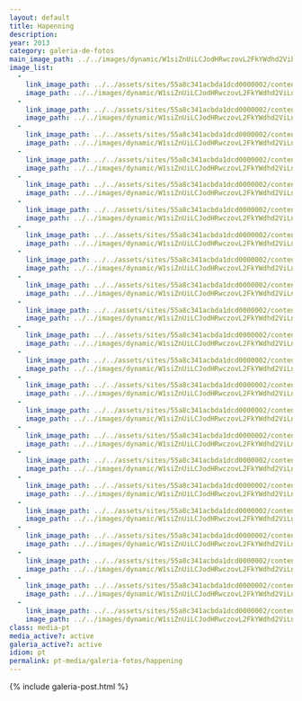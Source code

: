 ```yaml
---
layout: default
title: Hapenning
description: 
year: 2013
category: galeria-de-fotos
main_image_path: ../../images/dynamic/W1siZnUiLCJodHRwczovL2FkYWdhd2ViLnMzLmFtYXpvbmF/img_058915de.jpg?sha=eae5eafa446214a2
image_list: 
  - 
    link_image_path: ../../assets/sites/55a8c341acbda1dcd0000002/content_entry55a8c390acbda18686000013/55a8c443acbda113c400014e/files/img_058982a7.jpg?1450721218
    image_path: ../../images/dynamic/W1siZnUiLCJodHRwczovL2FkYWdhd2ViLnMzLmFtYXpvbmF/img_058915de.jpg?sha=eae5eafa446214a2
  - 
    link_image_path: ../../assets/sites/55a8c341acbda1dcd0000002/content_entry55a8c390acbda18686000013/55a8c460acbda10ba7000154/files/img_05948d6a.jpg?1450721225
    image_path: ../../images/dynamic/W1siZnUiLCJodHRwczovL2FkYWdhd2ViLnMzLmFtYXpvbmF/img_0594aa6b.jpg?sha=54df7769adb20a7c
  - 
    link_image_path: ../../assets/sites/55a8c341acbda1dcd0000002/content_entry55a8c390acbda18686000013/55a8c44eacbda10e23000151/files/img_0598a521.jpg?1450721221
    image_path: ../../images/dynamic/W1siZnUiLCJodHRwczovL2FkYWdhd2ViLnMzLmFtYXpvbmF/img_05988861.jpg?sha=cb4154b228c9396f
  - 
    link_image_path: ../../assets/sites/55a8c341acbda1dcd0000002/content_entry55a8c390acbda18686000013/55a8c465acbda133e1000155/files/img_0606e7d8.jpg?1450721227
    image_path: ../../images/dynamic/W1siZnUiLCJodHRwczovL2FkYWdhd2ViLnMzLmFtYXpvbmF/img_06066d8e.jpg?sha=620ec7b39e7639ed
  - 
    link_image_path: ../../assets/sites/55a8c341acbda1dcd0000002/content_entry55a8c390acbda18686000013/55a8c401acbda13901000141/files/img_06304e25.jpg?1450721214
    image_path: ../../images/dynamic/W1siZnUiLCJodHRwczovL2FkYWdhd2ViLnMzLmFtYXpvbmF/img_0630745a.jpg?sha=cd23397df4848133
  - 
    link_image_path: ../../assets/sites/55a8c341acbda1dcd0000002/content_entry55a8c390acbda18686000013/55a8c42facbda170ed00014a/files/img_0642cb4f.jpg?1450721216
    image_path: ../../images/dynamic/W1siZnUiLCJodHRwczovL2FkYWdhd2ViLnMzLmFtYXpvbmF/img_0642bc3e.jpg?sha=b3bcee009d8c77ac
  - 
    link_image_path: ../../assets/sites/55a8c341acbda1dcd0000002/content_entry55a8c390acbda18686000013/55a8c428acbda104d3000149/files/img_06406b27.jpg?1450721215
    image_path: ../../images/dynamic/W1siZnUiLCJodHRwczovL2FkYWdhd2ViLnMzLmFtYXpvbmF/img_0640268a.jpg?sha=0dcbf5714a7bada9
  - 
    link_image_path: ../../assets/sites/55a8c341acbda1dcd0000002/content_entry55a8c390acbda18686000013/55a8c433acbda1e36800014b/files/img_0650cb4f.jpg?1450721216
    image_path: ../../images/dynamic/W1siZnUiLCJodHRwczovL2FkYWdhd2ViLnMzLmFtYXpvbmF/img_06504b23.jpg?sha=e169febe0a8887cd
  - 
    link_image_path: ../../assets/sites/55a8c341acbda1dcd0000002/content_entry55a8c390acbda18686000013/55a8c45bacbda1ebc2000153/files/img_065813cd.jpg?1450721224
    image_path: ../../images/dynamic/W1siZnUiLCJodHRwczovL2FkYWdhd2ViLnMzLmFtYXpvbmF/img_0658eb34.jpg?sha=54ed60341a65463e
  - 
    link_image_path: ../../assets/sites/55a8c341acbda1dcd0000002/content_entry55a8c390acbda18686000013/55a8c417acbda1c2d6000146/files/img_06646b27.jpg?1450721215
    image_path: ../../images/dynamic/W1siZnUiLCJodHRwczovL2FkYWdhd2ViLnMzLmFtYXpvbmF/img_066415dc.jpg?sha=7f8dc68aa7b57453
  - 
    link_image_path: ../../assets/sites/55a8c341acbda1dcd0000002/content_entry55a8c390acbda18686000013/55a8c43eacbda1a23c00014d/files/img_0672ef8a.jpg?1450721217
    image_path: ../../images/dynamic/W1siZnUiLCJodHRwczovL2FkYWdhd2ViLnMzLmFtYXpvbmF/img_067224f7.jpg?sha=55bb90d2a3449843
  - 
    link_image_path: ../../assets/sites/55a8c341acbda1dcd0000002/content_entry55a8c390acbda18686000013/55a8c407acbda17319000142/files/img_06704e25.jpg?1450721214
    image_path: ../../images/dynamic/W1siZnUiLCJodHRwczovL2FkYWdhd2ViLnMzLmFtYXpvbmF/img_0670410b.jpg?sha=3c74e7861155af24
  - 
    link_image_path: ../../assets/sites/55a8c341acbda1dcd0000002/content_entry55a8c390acbda18686000013/55a8c422acbda1ff6f000148/files/img_07186b27.jpg?1450721215
    image_path: ../../images/dynamic/W1siZnUiLCJodHRwczovL2FkYWdhd2ViLnMzLmFtYXpvbmF/img_071899d7.jpg?sha=205d8aa7478bcdec
  - 
    link_image_path: ../../assets/sites/55a8c341acbda1dcd0000002/content_entry55a8c390acbda18686000013/55a8c411acbda1702f000144/files/img_07164e25.jpg?1450721214
    image_path: ../../images/dynamic/W1siZnUiLCJodHRwczovL2FkYWdhd2ViLnMzLmFtYXpvbmF/img_07161ca4.jpg?sha=b8822d0fafdb3e59
  - 
    link_image_path: ../../assets/sites/55a8c341acbda1dcd0000002/content_entry55a8c390acbda18686000013/55a8c438acbda1782b00014c/files/img_0755ef8a.jpg?1450721217
    image_path: ../../images/dynamic/W1siZnUiLCJodHRwczovL2FkYWdhd2ViLnMzLmFtYXpvbmF/img_0755feef.jpg?sha=3eac324b67fafe22
  - 
    link_image_path: ../../assets/sites/55a8c341acbda1dcd0000002/content_entry55a8c390acbda18686000013/55a8c40bacbda10cb4000143/files/img_07352bcb.jpg?1450721390
    image_path: ../../images/dynamic/W1siZnUiLCJodHRwczovL2FkYWdhd2ViLnMzLmFtYXpvbmF/img_073526f1.jpg?sha=d8dcf6c94618e69e
  - 
    link_image_path: ../../assets/sites/55a8c341acbda1dcd0000002/content_entry55a8c390acbda18686000013/55a8c46bacbda1c2be000156/files/img_0773668c.jpg?1450721405
    image_path: ../../images/dynamic/W1siZnUiLCJodHRwczovL2FkYWdhd2ViLnMzLmFtYXpvbmF/img_077309cd.jpg?sha=6ae3b85a9fa9a718
  - 
    link_image_path: ../../assets/sites/55a8c341acbda1dcd0000002/content_entry55a8c390acbda18686000013/55a8c41cacbda16d87000147/files/img_0776e687.jpg?1450721391
    image_path: ../../images/dynamic/W1siZnUiLCJodHRwczovL2FkYWdhd2ViLnMzLmFtYXpvbmF/img_07766a5b.jpg?sha=fd4ff5f387b907ce
  - 
    link_image_path: ../../assets/sites/55a8c341acbda1dcd0000002/content_entry55a8c390acbda18686000013/55a8c448acbda1be9200014f/files/img_07843ae3.jpg?1450721219
    image_path: ../../images/dynamic/W1siZnUiLCJodHRwczovL2FkYWdhd2ViLnMzLmFtYXpvbmF/img_0784e757.jpg?sha=21dce70c6e203b54
  - 
    link_image_path: ../../assets/sites/55a8c341acbda1dcd0000002/content_entry55a8c390acbda18686000013/55a8c454acbda1f8ee000152/files/img_062215fa.jpg?1450721222
    image_path: ../../images/dynamic/W1siZnUiLCJodHRwczovL2FkYWdhd2ViLnMzLmFtYXpvbmF/img_0622866a.jpg?sha=67ebe7a9839a6bd0
  - 
    link_image_path: ../../assets/sites/55a8c341acbda1dcd0000002/content_entry55a8c390acbda18686000013/55a8c449acbda1be92000150/files/1b76a.jpg?1450721220
    image_path: ../../images/dynamic/W1siZnUiLCJodHRwczovL2FkYWdhd2ViLnMzLmFtYXpvbmF/1167b.jpg?sha=b9f79d24969f2866
  - 
    link_image_path: ../../assets/sites/55a8c341acbda1dcd0000002/content_entry55a8c390acbda18686000013/55a8c412acbda1702f000145/files/26b27.jpg?1450721215
    image_path: ../../images/dynamic/W1siZnUiLCJodHRwczovL2FkYWdhd2ViLnMzLmFtYXpvbmF/25a26.jpg?sha=9e2494befd53235b
class: media-pt
media_active?: active
galeria_active?: active
idiom: pt
permalink: pt-media/galeria-fotos/happening
--- 
```


{% include galeria-post.html %}

